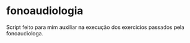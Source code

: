 # fonoaudiologia
Script feito para mim auxiliar na execução dos exercicios passados pela fonoaudiologa.
